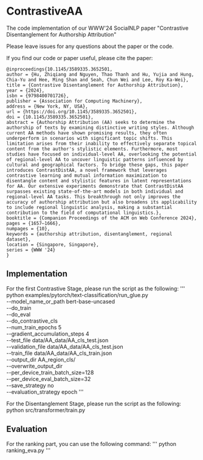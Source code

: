 # ContrastiveAA
The code implementation of our WWW'24 SocialNLP paper "Contrastive Disentanglement for Authorship Attribution"

Please leave issues for any questions about the paper or the code.

If you find our code or paper useful, please cite the paper:
```
@inproceedings{10.1145/3589335.3652501,
author = {Hu, Zhiqiang and Nguyen, Thao Thanh and Hu, Yujia and Hung, Chia-Yu and Hee, Ming Shan and Seah, Chun Wei and Lee, Roy Ka-Wei},
title = {Contrastive Disentanglement for Authorship Attribution},
year = {2024},
isbn = {9798400701726},
publisher = {Association for Computing Machinery},
address = {New York, NY, USA},
url = {https://doi.org/10.1145/3589335.3652501},
doi = {10.1145/3589335.3652501},
abstract = {Authorship Attribution (AA) seeks to determine the authorship of texts by examining distinctive writing styles. Although current AA methods have shown promising results, they often underperform in scenarios with significant topic shifts. This limitation arises from their inability to effectively separate topical content from the author's stylistic elements. Furthermore, most studies have focused on individual-level AA, overlooking the potential of regional-level AA to uncover linguistic patterns influenced by cultural and geographical factors. To bridge these gaps, this paper introduces ContrastDistAA, a novel framework that leverages contrastive learning and mutual information maximization to disentangle content and stylistic features in latent representations for AA. Our extensive experiments demonstrate that ContrastDistAA surpasses existing state-of-the-art models in both individual and regional-level AA tasks. This breakthrough not only improves the accuracy of authorship attribution but also broadens its applicability to include regional linguistic analysis, making a substantial contribution to the field of computational linguistics.},
booktitle = {Companion Proceedings of the ACM on Web Conference 2024},
pages = {1657–1666},
numpages = {10},
keywords = {authorship attribution, disentanglement, regional dataset},
location = {Singapore, Singapore},
series = {WWW '24}
}
```

## Implementation
For the first Contrastive Stage, please run the script as the following:
'''
python examples/pytorch/text-classification/run_glue.py \
    --model_name_or_path bert-base-uncased \
    --do_train \
    --do_eval \
    --do_contrastive_cls \
    --num_train_epochs 5 \
    --gradient_accumulation_steps 4 \
    --test_file data/AA_data/AA_cls_test.json \
    --validation_file data/AA_data/AA_cls_test.json \
    --train_file data/AA_data/AA_cls_train.json \
    --output_dir AA_region_cls/ \
    --overwrite_output_dir \
    --per_device_train_batch_size=128 \
    --per_device_eval_batch_size=32 \
    --save_strategy no \
    --evaluation_strategy epoch
'''

For the Disentanglement Stage, please run the script as the following:
python src/transformer/train.py 


## Evaluation 
For the ranking part, you can use the following command:
'''
python ranking_eva.py
'''
